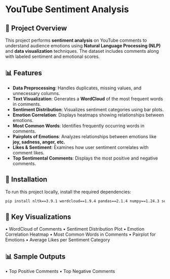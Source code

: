 # YouTube Sentiment Analysis  

## 📌 Project Overview  
This project performs **sentiment analysis** on YouTube comments to understand audience emotions using **Natural Language Processing (NLP)** and **data visualization** techniques. The dataset includes comments along with labeled sentiment and emotional scores.  

## 📊 Features  
- **Data Preprocessing**: Handles duplicates, missing values, and unnecessary columns.  
- **Text Visualization**: Generates a **WordCloud** of the most frequent words in comments.  
- **Sentiment Distribution**: Visualizes sentiment categories using bar plots.  
- **Emotion Correlation**: Displays heatmaps showing relationships between emotions.  
- **Most Common Words**: Identifies frequently occurring words in comments.  
- **Pairplots of Emotions**: Analyzes relationships between emotions like **joy, sadness, anger, etc.**  
- **Likes & Sentiment**: Examines how user sentiment correlates with comment likes.  
- **Top Sentimental Comments**: Displays the most positive and negative comments.  

## 🔧 Installation  
To run this project locally, install the required dependencies:  

```bash
pip install nltk==3.9.1 wordcloud==1.9.4 pandas==2.1.4 numpy==1.24.3 seaborn==0.13.2 matplotlib
```
## 📌 Key Visualizations
  • WordCloud of Comments
	•	Sentiment Distribution Plot
	•	Emotion Correlation Heatmap
	•	Most Common Words in Comments
	•	Pairplot for Emotions
	•	Average Likes per Sentiment Category

## 📊 Sample Outputs
  •	Top Positive Comments
	•	Top Negative Comments
